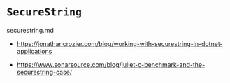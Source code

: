 # `SecureString`

securestring.md

*   https://jonathancrozier.com/blog/working-with-securestring-in-dotnet-applications

*   https://www.sonarsource.com/blog/juliet-c-benchmark-and-the-securestring-case/


